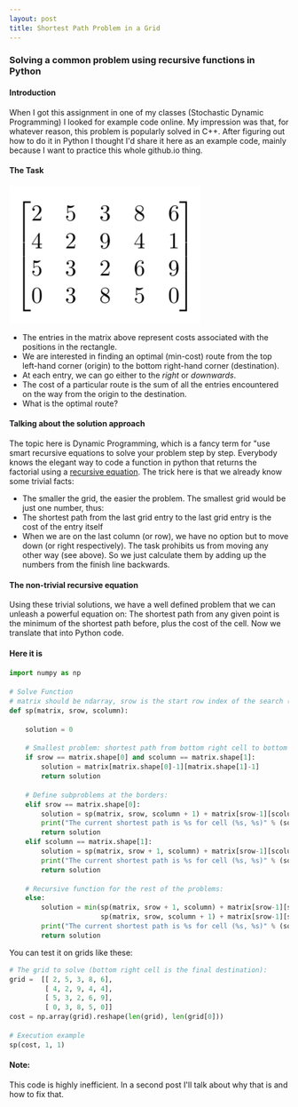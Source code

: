 ```yaml
---
layout: post
title: Shortest Path Problem in a Grid
---
```


### Solving a common problem using recursive functions in Python
#### Introduction
When I got this assignment in one of my classes (Stochastic Dynamic Programming) I looked for example code online. My impression was that, for whatever reason, this problem is popularly solved in C++. After figuring out how to do it in Python I thought I'd share it here as an example code, mainly because I want to practice this whole github.io thing.
#### The Task
![Cost-Matrix](/images/Cost-Matrix.png "Cost-Matrix")
- The entries in the matrix above represent costs associated with the positions in the rectangle.
- We are interested in finding an optimal (min-cost) route from the top left-hand corner (origin) to the bottom
right-hand corner (destination).
- At each entry, we can go either to the *right* or *downwards*.
- The cost of a particular route is the sum of all the entries encountered on the way from the origin to the destination.
- What is the optimal route? 
#### Talking about the solution approach
The topic here is Dynamic Programming, which is a fancy term for "use smart recursive equations to solve your problem step by step. Everybody knows the elegant way to code a function in python that returns the factorial using a [recursive equation](https://www.python-course.eu/recursive_functions.php). The trick here is that we already know some trivial facts:
- The smaller the grid, the easier the problem. The smallest grid would be just one number, thus:
- The shortest path from the last grid entry to the last grid entry is the cost of the entry itself
- When we are on the last column (or row), we have no option but to move down (or right respectively). The task prohibits us from moving any other way (see above). So we just calculate them by adding up the numbers from the finish line backwards.
#### The non-trivial recursive equation
Using these trivial solutions, we have a well defined problem that we can unleash a powerful equation on: The shortest path from any given point is the minimum of the shortest path before, plus the cost of the cell. Now we translate that into Python code.

#### Here it is

```python
import numpy as np

# Solve Function
# matrix should be ndarray, srow is the start row index of the search (int), scolumn is the respective column
def sp(matrix, srow, scolumn):
    
    solution = 0
    
    # Smallest problem: shortest path from bottom right cell to bottom right cell is cost[bottom right cell].
    if srow == matrix.shape[0] and scolumn == matrix.shape[1]:
        solution = matrix[matrix.shape[0]-1][matrix.shape[1]-1]
        return solution
    
    # Define subproblems at the borders:
    elif srow == matrix.shape[0]:
        solution = sp(matrix, srow, scolumn + 1) + matrix[srow-1][scolumn-1]
        print("The current shortest path is %s for cell (%s, %s)" % (solution, srow, scolumn))
        return solution
    elif scolumn == matrix.shape[1]:
        solution = sp(matrix, srow + 1, scolumn) + matrix[srow-1][scolumn-1]
        print("The current shortest path is %s for cell (%s, %s)" % (solution, srow, scolumn))
        return solution
    
    # Recursive function for the rest of the problems:
    else:
        solution = min(sp(matrix, srow + 1, scolumn) + matrix[srow-1][scolumn-1],
                       sp(matrix, srow, scolumn + 1) + matrix[srow-1][scolumn-1])
        print("The current shortest path is %s for cell (%s, %s)" % (solution, srow, scolumn))
        return solution
```

You can test it on grids like these:

```python
# The grid to solve (bottom right cell is the final destination):
grid =  [[ 2, 5, 3, 8, 6],
         [ 4, 2, 9, 4, 4],
         [ 5, 3, 2, 6, 9],
         [ 0, 3, 8, 5, 0]]
cost = np.array(grid).reshape(len(grid), len(grid[0]))

# Execution example
sp(cost, 1, 1)
```

#### Note: 

This code is highly inefficient. In a second post I'll talk about why that is and how to fix that.
